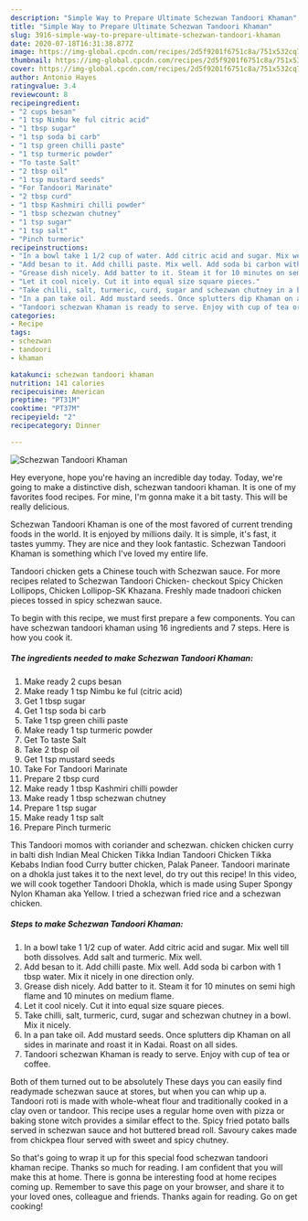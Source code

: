 ```yaml
---
description: "Simple Way to Prepare Ultimate Schezwan Tandoori Khaman"
title: "Simple Way to Prepare Ultimate Schezwan Tandoori Khaman"
slug: 3916-simple-way-to-prepare-ultimate-schezwan-tandoori-khaman
date: 2020-07-18T16:31:38.877Z
image: https://img-global.cpcdn.com/recipes/2d5f9201f6751c8a/751x532cq70/schezwan-tandoori-khaman-recipe-main-photo.jpg
thumbnail: https://img-global.cpcdn.com/recipes/2d5f9201f6751c8a/751x532cq70/schezwan-tandoori-khaman-recipe-main-photo.jpg
cover: https://img-global.cpcdn.com/recipes/2d5f9201f6751c8a/751x532cq70/schezwan-tandoori-khaman-recipe-main-photo.jpg
author: Antonio Hayes
ratingvalue: 3.4
reviewcount: 8
recipeingredient:
- "2 cups besan"
- "1 tsp Nimbu ke ful citric acid"
- "1 tbsp sugar"
- "1 tsp soda bi carb"
- "1 tsp green chilli paste"
- "1 tsp turmeric powder"
- "To taste Salt"
- "2 tbsp oil"
- "1 tsp mustard seeds"
- "For Tandoori Marinate"
- "2 tbsp curd"
- "1 tbsp Kashmiri chilli powder"
- "1 tbsp schezwan chutney"
- "1 tsp sugar"
- "1 tsp salt"
- "Pinch turmeric"
recipeinstructions:
- "In a bowl take 1 1/2 cup of water. Add citric acid and sugar. Mix well till both dissolves. Add salt and turmeric. Mix well."
- "Add besan to it. Add chilli paste. Mix well. Add soda bi carbon with 1 tbsp water. Mix it nicely in one direction only."
- "Grease dish nicely. Add batter to it. Steam it for 10 minutes on semi high flame and 10 minutes on medium flame."
- "Let it cool nicely. Cut it into equal size square pieces."
- "Take chilli, salt, turmeric, curd, sugar and schezwan chutney in a bowl. Mix it nicely."
- "In a pan take oil. Add mustard seeds. Once splutters dip Khaman on all sides in marinate and roast it in Kadai. Roast on all sides."
- "Tandoori schezwan Khaman is ready to serve. Enjoy with cup of tea or coffee."
categories:
- Recipe
tags:
- schezwan
- tandoori
- khaman

katakunci: schezwan tandoori khaman 
nutrition: 141 calories
recipecuisine: American
preptime: "PT31M"
cooktime: "PT37M"
recipeyield: "2"
recipecategory: Dinner

---
```



![Schezwan Tandoori Khaman](https://img-global.cpcdn.com/recipes/2d5f9201f6751c8a/751x532cq70/schezwan-tandoori-khaman-recipe-main-photo.jpg)

Hey everyone, hope you're having an incredible day today. Today, we're going to make a distinctive dish, schezwan tandoori khaman. It is one of my favorites food recipes. For mine, I'm gonna make it a bit tasty. This will be really delicious.

Schezwan Tandoori Khaman is one of the most favored of current trending foods in the world. It is enjoyed by millions daily. It is simple, it's fast, it tastes yummy. They are nice and they look fantastic. Schezwan Tandoori Khaman is something which I've loved my entire life.

Tandoori chicken gets a Chinese touch with Schezwan sauce. For more recipes related to Schezwan Tandoori Chicken- checkout Spicy Chicken Lollipops, Chicken Lollipop-SK Khazana. Freshly made tnadoori chicken pieces tossed in spicy schezwan sauce.


To begin with this recipe, we must first prepare a few components. You can have schezwan tandoori khaman using 16 ingredients and 7 steps. Here is how you cook it.

<!--inarticleads1-->

##### The ingredients needed to make Schezwan Tandoori Khaman:

1. Make ready 2 cups besan
1. Make ready 1 tsp Nimbu ke ful (citric acid)
1. Get 1 tbsp sugar
1. Get 1 tsp soda bi carb
1. Take 1 tsp green chilli paste
1. Make ready 1 tsp turmeric powder
1. Get To taste Salt
1. Take 2 tbsp oil
1. Get 1 tsp mustard seeds
1. Take For Tandoori Marinate
1. Prepare 2 tbsp curd
1. Make ready 1 tbsp Kashmiri chilli powder
1. Make ready 1 tbsp schezwan chutney
1. Prepare 1 tsp sugar
1. Make ready 1 tsp salt
1. Prepare Pinch turmeric


This Tandoori momos with coriander and schezwan. chicken chicken curry in balti dish Indian Meal Chicken Tikka Indian Tandoori Chicken Tikka Kebabs Indian food Curry butter chicken, Palak Paneer. Tandoori marinate on a dhokla just takes it to the next level, do try out this recipe! In this video, we will cook together Tandoori Dhokla, which is made using Super Spongy Nylon Khaman aka Yellow. I tried a schezwan fried rice and a schezwan chicken. 

<!--inarticleads2-->

##### Steps to make Schezwan Tandoori Khaman:

1. In a bowl take 1 1/2 cup of water. Add citric acid and sugar. Mix well till both dissolves. Add salt and turmeric. Mix well.
1. Add besan to it. Add chilli paste. Mix well. Add soda bi carbon with 1 tbsp water. Mix it nicely in one direction only.
1. Grease dish nicely. Add batter to it. Steam it for 10 minutes on semi high flame and 10 minutes on medium flame.
1. Let it cool nicely. Cut it into equal size square pieces.
1. Take chilli, salt, turmeric, curd, sugar and schezwan chutney in a bowl. Mix it nicely.
1. In a pan take oil. Add mustard seeds. Once splutters dip Khaman on all sides in marinate and roast it in Kadai. Roast on all sides.
1. Tandoori schezwan Khaman is ready to serve. Enjoy with cup of tea or coffee.


Both of them turned out to be absolutely These days you can easily find readymade schezwan sauce at stores, but when you can whip up a. Tandoori roti is made with whole-wheat flour and traditionally cooked in a clay oven or tandoor. This recipe uses a regular home oven with pizza or baking stone witch provides a similar effect to the. Spicy fried potato balls served in schezwan sauce and hot buttered bread roll. Savoury cakes made from chickpea flour served with sweet and spicy chutney. 

So that's going to wrap it up for this special food schezwan tandoori khaman recipe. Thanks so much for reading. I am confident that you will make this at home. There is gonna be interesting food at home recipes coming up. Remember to save this page on your browser, and share it to your loved ones, colleague and friends. Thanks again for reading. Go on get cooking!
